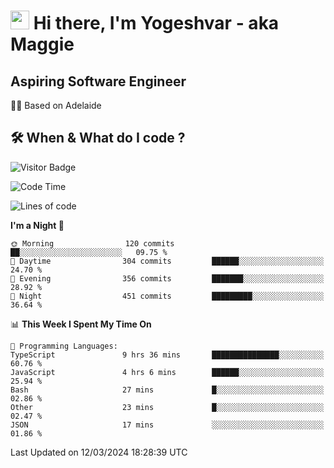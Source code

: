 <h1><img src="https://emojis.slackmojis.com/emojis/images/1531849430/4246/blob-sunglasses.gif?1531849430" width="30"/> Hi there, I'm Yogeshvar - aka Maggie</h1>

## Aspiring Software Engineer
🏂🏻  Based on Adelaide 

## 🛠 When & What do I code ?  

![Visitor Badge](https://visitor-badge.feriirawann.repl.co?username=yogeshvar&repo=yogeshvar&label=Visitors&style=plastic&color=%23457BFF&contentType=svg)

<!--START_SECTION:waka-->
![Code Time](http://img.shields.io/badge/Code%20Time-2%2C742%20hrs%2015%20mins-blue)

![Lines of code](https://img.shields.io/badge/From%20Hello%20World%20I%27ve%20Written-4.1%20million%20lines%20of%20code-blue)

**I'm a Night 🦉** 

```text
🌞 Morning                120 commits         ██░░░░░░░░░░░░░░░░░░░░░░░   09.75 % 
🌆 Daytime                304 commits         ██████░░░░░░░░░░░░░░░░░░░   24.70 % 
🌃 Evening                356 commits         ███████░░░░░░░░░░░░░░░░░░   28.92 % 
🌙 Night                  451 commits         █████████░░░░░░░░░░░░░░░░   36.64 % 
```


📊 **This Week I Spent My Time On** 

```text
💬 Programming Languages: 
TypeScript               9 hrs 36 mins       ███████████████░░░░░░░░░░   60.76 % 
JavaScript               4 hrs 6 mins        ██████░░░░░░░░░░░░░░░░░░░   25.94 % 
Bash                     27 mins             █░░░░░░░░░░░░░░░░░░░░░░░░   02.86 % 
Other                    23 mins             █░░░░░░░░░░░░░░░░░░░░░░░░   02.47 % 
JSON                     17 mins             ░░░░░░░░░░░░░░░░░░░░░░░░░   01.86 % 
```


 Last Updated on 12/03/2024 18:28:39 UTC
<!--END_SECTION:waka-->
